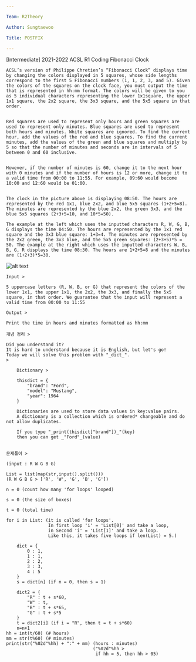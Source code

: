 ```yaml
---

Team: R2Theory

Author: Sungtaewoo

Title: POSTFIX

---
```


<!--
1. image file 첨부할 것. 
2. 한국어로 작성할 것. 
3. 소제목, 대제목 포함하여 작성할 것. 
4. 문제 / 풀이 나눠서 작성 할 것. 
-->

[Intermediate] 2021-2022 ACSL R1 Coding Fibonacci Clock
>

    ACSL’s version of Philippe Chretien’s “Fibonacci Clock” displays time by changing the colors displayed in 5 squares, whose side lengths correspond to the first 5 Fibonacci numbers (1, 1, 2, 3, and 5). Given the colors of the squares on the clock face, you must output the time that is represented in hh:mm format. The colors will be given to you as 5 individual characters representing the lower 1x1square, the upper 1x1 square, the 2x2 square, the 3x3 square, and the 5x5 square in that order. 

    
    Red squares are used to represent only hours and green squares are used to represent only minutes. Blue squares are used to represent both hours and minutes. White squares are ignored. To find the current hour, add the values of the red and blue squares. To find the current minutes, add the values of the green and blue squares and multiply by 5 so that the number of minutes and seconds are in intervals of 5 between 0 and 60 inclusive.


    However, if the number of minutes is 60, change it to the next hour with 0 minutes and if the number of hours is 12 or more, change it to a valid time from 00:00 to 11:55. For example, 09:60 would become 10:00 and 12:60 would be 01:00.


    The clock in the picture above is displaying 08:50. The hours are represented by the red 1x1, blue 2x2, and blue 5x5 squares (1+2+5=8). The minutes are represented by the blue 2x2, the green 3x3, and the blue 5x5 squares (2+3+5=10, and 10*5=50).

    The example at the left which uses the inputted characters R, W, G, B, G displays the time 04:50. The hours are represented by the 1x1 red square and the 3x3 blue square: 1+3=4. The minutes are represented by the 2x2 green, the 3x3 blue, and the 5x5 green squares: (2+3+5)*5 = 50. The example at the right which uses the inputted characters W, B, B, G, R displays the time 08:30. The hours are 1+2+5=8 and the minutes are (1+2+3)*5=30.

![alt text](image-1.png)
 
    Input >

    5 uppercase letters (R, W, B, or G) that represent the colors of the lower 1x1, the upper 1x1, the 2x2, the 3x3, and finally the 5x5 square, in that order. We guarantee that the input will represent a valid time from 00:00 to 11:55

    Output >

    Print the time in hours and minutes formatted as hh:mm

    개념 정리 > 

    Did you understand it? 
    It is hard to understand because it is English, but let's go!
    Today we will solve this problem with "_dict_".
    >

        Dictionary >

        thisdict = {
            "brand": "Ford",
            "model": "Mustang",
            "year": 1964
        }
        
        Dictionaries are used to store data values in key:value pairs.
        A dictionary is a collection which is ordered* changeable and do not allow duplicates.

        If you type "_print(thisdict["brand"])_"(key)
        then you can get _"Ford"_(value)


    문제풀이 >

    (input : R W G B G)

    List = list(map(str,input().split()))
    (R W G B G > ['R', 'W', 'G', 'B', 'G'])

    n = 0 (count how many 'for loops' looped)

    s = 0 (the size of boxes)

    t = 0 (total time)

    for i in List: (it is called 'for loops'.
                    In first loop 'i' = 'List[0]' and take a loop,
                    in Second 'i' = 'List[1]' and take a loop.
                    Like this, it takes five loops if len(List) = 5.)

        dict = {
            0 : 1,
            1 : 1,
            2 : 2,
            3 : 3,
            4 : 5
        }
        s = dict[n] (if n = 0, then s = 1)

        dict2 = {
            "R" : t + s*60,
            "W" : t,
            "B" : t + s*65,
            "G" : t + s*5
        }
        t = dict2[i] (if i = "R", then t = t + s*60)
        n=n+1
    hh = int(t/60) (# hours)
    mm = str(t%60) (# minutes)
    print(str("%02d"%hh) + ":" + mm) (hours : minutes)
                                     ("%02d"%hh >
                                      if hh = 5, then hh > 05)


